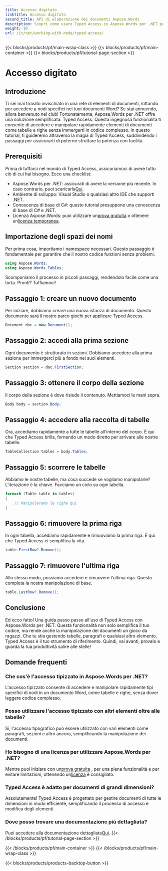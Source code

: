 ```yaml
---
title: Accesso digitato
linktitle: Accesso digitato
second_title: API di elaborazione dei documenti Aspose.Words
description: Scopri come usare Typed Access in Aspose.Words per .NET per manipolare facilmente elementi di documenti come tabelle e righe. Questa guida passo passo semplifica il tuo flusso di lavoro.
weight: 10
url: /it/net/working-with-node/typed-access/
---
```


{{< blocks/products/pf/main-wrap-class >}}
{{< blocks/products/pf/main-container >}}
{{< blocks/products/pf/tutorial-page-section >}}

# Accesso digitato

## Introduzione

Ti sei mai trovato invischiato in una rete di elementi di documenti, lottando per accedere a nodi specifici nei tuoi documenti Word? Se stai annuendo, allora benvenuto nel club! Fortunatamente, Aspose.Words per .NET offre una soluzione semplificata: Typed Access. Questa ingegnosa funzionalità ti consente di accedere e manipolare rapidamente elementi di documenti come tabelle e righe senza immergerti in codice complesso. In questo tutorial, ti guideremo attraverso la magia di Typed Access, suddividendo i passaggi per assicurarti di poterne sfruttare la potenza con facilità.

## Prerequisiti

Prima di tuffarci nel mondo di Typed Access, assicuriamoci di avere tutto ciò di cui hai bisogno. Ecco una checklist:

-  Aspose.Words per .NET: assicurati di avere la versione più recente. In caso contrario, puoi scaricarla[Qui](https://releases.aspose.com/words/net/).
- Ambiente di sviluppo: Visual Studio o qualsiasi altro IDE che supporti .NET.
- Conoscenza di base di C#: questo tutorial presuppone una conoscenza di base di C# e .NET.
-  Licenza Aspose.Words: puoi utilizzare un[prova gratuita](https://releases.aspose.com/) o ottenere un[licenza temporanea](https://purchase.aspose.com/temporary-license/).

## Importazione degli spazi dei nomi

Per prima cosa, importiamo i namespace necessari. Questo passaggio è fondamentale per garantire che il nostro codice funzioni senza problemi.

```csharp
using Aspose.Words;
using Aspose.Words.Tables;
```

Scomponiamo il processo in piccoli passaggi, rendendolo facile come una torta. Pronti? Tuffiamoci!

## Passaggio 1: creare un nuovo documento

Per iniziare, dobbiamo creare una nuova istanza di documento. Questo documento sarà il nostro parco giochi per applicare Typed Access.

```csharp
Document doc = new Document();
```

## Passaggio 2: accedi alla prima sezione

Ogni documento è strutturato in sezioni. Dobbiamo accedere alla prima sezione per immergerci più a fondo nei suoi elementi.

```csharp
Section section = doc.FirstSection;
```

## Passaggio 3: ottenere il corpo della sezione

Il corpo della sezione è dove risiede il contenuto. Mettiamoci le mani sopra.

```csharp
Body body = section.Body;
```

## Passaggio 4: accedere alla raccolta di tabelle

Ora, accediamo rapidamente a tutte le tabelle all'interno del corpo. È qui che Typed Access brilla, fornendo un modo diretto per arrivare alle nostre tabelle.

```csharp
TableCollection tables = body.Tables;
```

## Passaggio 5: scorrere le tabelle

Abbiamo le nostre tabelle, ma cosa succede se vogliamo manipolarle? L'iterazione è la chiave. Facciamo un ciclo su ogni tabella.

```csharp
foreach (Table table in tables)
{
    // Manipoleremo le righe qui
}
```

## Passaggio 6: rimuovere la prima riga

In ogni tabella, accediamo rapidamente e rimuoviamo la prima riga. È qui che Typed Access ci semplifica la vita.

```csharp
table.FirstRow?.Remove();
```

## Passaggio 7: rimuovere l'ultima riga

Allo stesso modo, possiamo accedere e rimuovere l'ultima riga. Questo completa la nostra manipolazione di base.

```csharp
table.LastRow?.Remove();
```

## Conclusione

Ed ecco fatto! Una guida passo passo all'uso di Typed Access con Aspose.Words per .NET. Questa funzionalità non solo semplifica il tuo codice, ma rende anche la manipolazione dei documenti un gioco da ragazzi. Che tu stia gestendo tabelle, paragrafi o qualsiasi altro elemento, Typed Access è il tuo strumento di riferimento. Quindi, vai avanti, provalo e guarda la tua produttività salire alle stelle!

## Domande frequenti

### Che cos'è l'accesso tipizzato in Aspose.Words per .NET?
L'accesso tipizzato consente di accedere e manipolare rapidamente tipi specifici di nodi in un documento Word, come tabelle e righe, senza dover leggere codice complesso.

### Posso utilizzare l'accesso tipizzato con altri elementi oltre alle tabelle?
Sì, l'accesso tipografico può essere utilizzato con vari elementi come paragrafi, sezioni e altro ancora, semplificando la manipolazione dei documenti.

### Ho bisogno di una licenza per utilizzare Aspose.Words per .NET?
 Mentre puoi iniziare con un[prova gratuita](https://releases.aspose.com/) , per una piena funzionalità e per evitare limitazioni, ottenendo un[licenza](https://purchase.aspose.com/buy) è consigliato.

### Typed Access è adatto per documenti di grandi dimensioni?
Assolutamente! Typed Access è progettato per gestire documenti di tutte le dimensioni in modo efficiente, semplificando il processo di accesso e modifica degli elementi.

### Dove posso trovare una documentazione più dettagliata?
 Puoi accedere alla documentazione dettagliata[Qui](https://reference.aspose.com/words/net/).
{{< /blocks/products/pf/tutorial-page-section >}}

{{< /blocks/products/pf/main-container >}}
{{< /blocks/products/pf/main-wrap-class >}}

{{< blocks/products/products-backtop-button >}}
